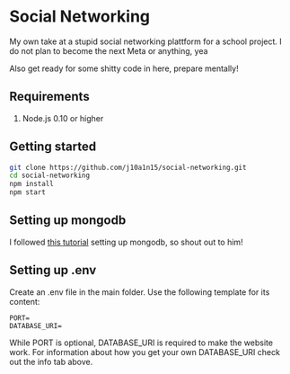 # Social Networking
My own take at a stupid social networking plattform for a school project.
I do not plan to become the next Meta or anything, yea

Also get ready for some shitty code in here, prepare mentally!

## Requirements
1. Node.js 0.10 or higher

## Getting started
```sh
git clone https://github.com/j10a1n15/social-networking.git
cd social-networking
npm install
npm start
```

## Setting up mongodb
I followed [this tutorial](https://youtu.be/-PdjUx9JZ2E) setting up mongodb, so shout out to him!

## Setting up .env
Create an .env file in the main folder.
Use the following template for its content:
```
PORT=
DATABASE_URI=
```
While PORT is optional, DATABASE_URI is required to make the website work.
For information about how you get your own DATABASE_URI check out the info tab above.